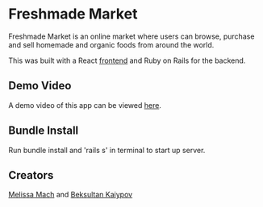 # Freshmade Market

Freshmade Market is an online market where users can browse, purchase and sell homemade and organic foods from around the world.

This was built with a React [frontend](https://github.com/thecodeplanner/fresh-market) and Ruby on Rails for the backend.

## Demo Video

A demo video of this app can be viewed [here](https://www.youtube.com/watch?v=C3uAkHAwf94).


## Bundle Install

Run bundle install and 'rails s' in terminal to start up server.

## Creators
[Melissa Mach](https://github.com/thecodeplanner) and [Beksultan Kaiypov](https://github.com/Beka23)